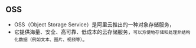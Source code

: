 ## OSS
* OSS（Object Storage Service）是阿里云推出的一种对象存储服务，
* 它提供海量、安全、高可靠、低成本的云存储服务，`可以方便地存储和处理非结构化数据（例如文本、图片、视频等）`。




